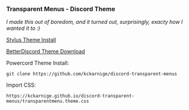 ### Transparent Menus - Discord Theme

*I made this out of boredom, and it turned out, surprisingly, exacty how I wanted it to :)*


[Stylus Theme Install](https://github.com/kckarnige/discord-transparent-menus/raw/main/index.user.css)

[BetterDiscord Theme Download](https://betterdiscord.net/ghdl/?url=https://raw.githubusercontent.com/kckarnige/discord-transparent-menus/main/transparentmenu.theme.css)

Powercord Theme Install:

```git clone https://github.com/kckarnige/discord-transparent-menus```

Import CSS:

```https://kckarnige.github.io/discord-transparent-menus/transparentmenu.theme.css```
